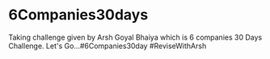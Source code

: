 # 6Companies30days
 Taking challenge given by Arsh Goyal Bhaiya which is 6 companies 30 Days Challenge. Let's Go...#6Companies30day #ReviseWithArsh
